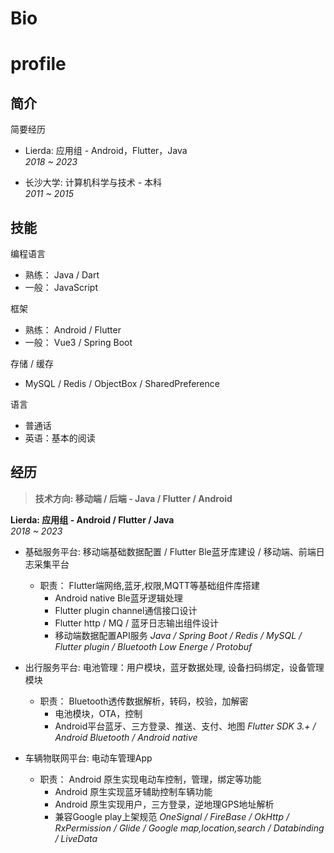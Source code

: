 # Bio 
# profile
## 简介

简要经历

-    Lierda:  应用组 - Android，Flutter，Java<br/>
     _2018 ~ 2023_

-    长沙大学: 计算机科学与技术 - 本科<br/>
     _2011 ~ 2015_



## 技能

编程语言

-   熟练： Java / Dart 
-   一般： JavaScript


框架

-  熟练： Android / Flutter 
-  一般： Vue3 / Spring Boot


存储 / 缓存

-  MySQL / Redis / ObjectBox / SharedPreference


语言

-  普通话<br/>
-  英语：基本的阅读


## 经历

> **技术方向: 移动端 / 后端 - Java / Flutter / Android**

**Lierda: 应用组 - Android / Flutter / Java** <br/>
_2018 ~ 2023_

-   基础服务平台: 移动端基础数据配置  / Flutter Ble蓝牙库建设 / 移动端、前端日志采集平台<br/>
     - 职责： Flutter端网络,蓝牙,权限,MQTT等基础组件库搭建
        - Android native Ble蓝牙逻辑处理
        - Flutter plugin channel通信接口设计
        - Flutter http / MQ / 蓝牙日志输出组件设计
        - 移动端数据配置API服务
    _Java / Spring Boot / Redis / MySQL / Flutter plugin / Bluetooth Low Energe / Protobuf_


-   出行服务平台:  电池管理：用户模块，蓝牙数据处理, 设备扫码绑定，设备管理模块<br/>
    - 职责： Bluetooth透传数据解析，转码，校验，加解密
        - 电池模块，OTA，控制
        - Android平台蓝牙、三方登录、推送、支付、地图
    _Flutter SDK 3.+ / Android Bluetooth / Android native_

-   车辆物联网平台: 电动车管理App<br/>
    - 职责： Android 原生实现电动车控制，管理，绑定等功能
        -  Android 原生实现蓝牙辅助控制车辆功能
        -  Android 原生实现用户，三方登录，逆地理GPS地址解析
        -  兼容Google play上架规范
    _OneSignal / FireBase / OkHttp / RxPermission / Glide / Google map,location,search / Databinding / LiveData_